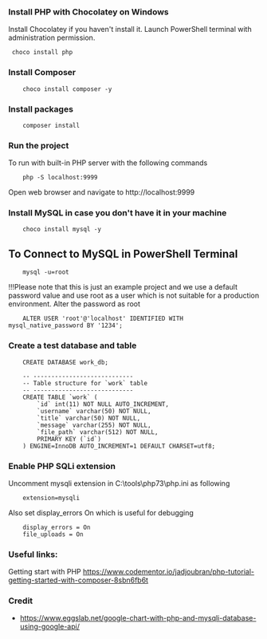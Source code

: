 
### Install PHP with Chocolatey on Windows
Install Chocolatey if you haven't install it.
Launch PowerShell terminal with administration permission.
```
 choco install php
```

### Install Composer
```
    choco install composer -y
```

### Install packages
```
    composer install
```

### Run the project
To run with built-in PHP server with the following commands
```
    php -S localhost:9999
```
Open web browser and navigate to http://localhost:9999


### Install MySQL in case you don't have it in your machine
```
    choco install mysql -y
```

## To Connect to MySQL in PowerShell Terminal
```
    mysql -u=root
```
!!!Please note that this is just an example project and we use a default password value and use root as a user which is not suitable for a production environment.
Alter the password as root
```
    ALTER USER 'root'@'localhost' IDENTIFIED WITH mysql_native_password BY '1234';
```
### Create a test database and table
```
    CREATE DATABASE work_db;

    -- ----------------------------
    -- Table structure for `work` table
    -- ----------------------------
    CREATE TABLE `work` (
        `id` int(11) NOT NULL AUTO_INCREMENT,
        `username` varchar(50) NOT NULL,
        `title` varchar(50) NOT NULL,
        `message` varchar(255) NOT NULL,
        `file_path` varchar(512) NOT NULL,
        PRIMARY KEY (`id`)
    ) ENGINE=InnoDB AUTO_INCREMENT=1 DEFAULT CHARSET=utf8;
```
### Enable PHP SQLi extension

Uncomment mysqli extension in C:\tools\php73\php.ini as following
```
    extension=mysqli
```
Also set display_errors On which is useful for debugging
```
    display_errors = On
    file_uploads = On
```

### Useful links:
Getting start with PHP
https://www.codementor.io/jadjoubran/php-tutorial-getting-started-with-composer-8sbn6fb6t

### Credit
- https://www.eggslab.net/google-chart-with-php-and-mysqli-database-using-google-api/
